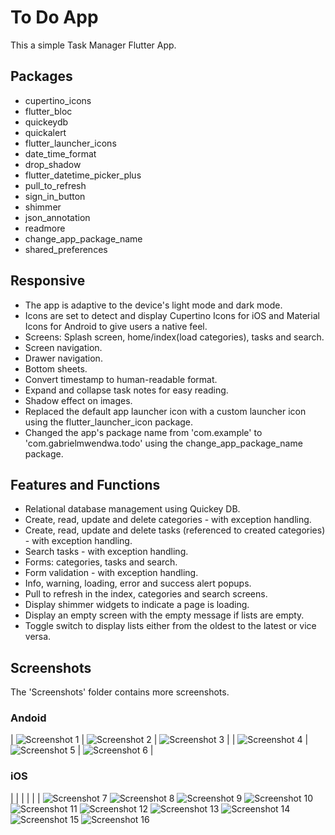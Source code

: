 # To Do App

This a simple Task Manager Flutter App.

## Packages
- cupertino_icons
- flutter_bloc
- quickeydb
- quickalert
- flutter_launcher_icons
- date_time_format
- drop_shadow
- flutter_datetime_picker_plus
- pull_to_refresh
- sign_in_button
- shimmer
- json_annotation
- readmore
- change_app_package_name
- shared_preferences

## Responsive
- The app is adaptive to the device's light mode and dark mode.
- Icons are set to detect and display Cupertino Icons for iOS and Material Icons for Android to give users a native feel.
- Screens: Splash screen, home/index(load categories), tasks and search.
- Screen navigation.
- Drawer navigation.
- Bottom sheets.
- Convert timestamp to human-readable format.
- Expand and collapse task notes for easy reading.
- Shadow effect on images. 
- Replaced the default app launcher icon with a custom launcher icon using the flutter_launcher_icon package.
- Changed the app's package name from 'com.example' to 'com.gabrielmwendwa.todo' using the change_app_package_name package.

## Features and Functions
- Relational database management using Quickey DB.
- Create, read, update and delete categories - with exception handling.
- Create, read, update and delete tasks (referenced to created categories) - with exception handling.
- Search tasks - with exception handling.
- Forms: categories, tasks and search.
- Form validation - with exception handling.
- Info, warning, loading, error and success alert popups.
- Pull to refresh in the index, categories and search screens.
- Display shimmer widgets to indicate a page is loading.
- Display an empty screen with the empty message if lists are empty.
- Toggle switch to display lists either from the oldest to the latest or vice versa.

## Screenshots
The 'Screenshots' folder contains more screenshots.
### Andoid
| ![Screenshot 1](/Screenshots/android/1.png "Screenshot 1") | ![Screenshot 2](/Screenshots/android/5.png "Screenshot 2") | ![Screenshot 3](/Screenshots/android/6.png "Screenshot 3") |
| ![Screenshot 4](/Screenshots/android/7.png "Screenshot 4") | ![Screenshot 5](/Screenshots/android/8.png "Screenshot 5") | ![Screenshot 6](/Screenshots/android/28.png "Screenshot 6") |

### iOS
|  |  |  |  |  |
![Screenshot 7](/Screenshots/ios/13.png "Screenshot 7")
![Screenshot 8](/Screenshots/ios/17.png "Screenshot 8")
![Screenshot 9](/Screenshots/ios/18.png "Screenshot 9")
![Screenshot 10](/Screenshots/ios/20.png "Screenshot 10")
![Screenshot 11](/Screenshots/ios/26.png "Screenshot 11")
![Screenshot 12](/Screenshots/ios/26.png "Screenshot 12")
![Screenshot 13](/Screenshots/ios/32.png "Screenshot 13")
![Screenshot 14](/Screenshots/ios/33.png "Screenshot 14")
![Screenshot 15](/Screenshots/ios/34.png "Screenshot 15")
![Screenshot 16](/Screenshots/ios/35.png "Screenshot 16")
